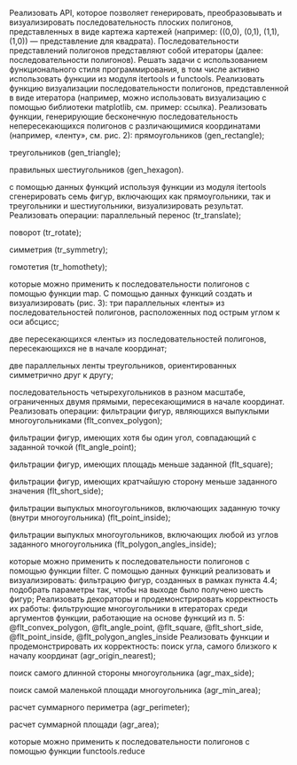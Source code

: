 Реализовать API, которое позволяет генерировать, преобразовывать и визуализировать последовательность плоских полигонов, представленных в виде картежа картежей (например: ((0,0), (0,1), (1,1), (1,0)) — представление для квадрата). Последовательности представлений полигонов представляют собой итераторы (далее: последовательности полигонов). Решать задачи с использованием функционального стиля программирования, в том числе активно использовать функции из модуля itertools и functools.
Реализовать функцию визуализации последовательности полигонов, представленной в виде итератора (например, можно использовать визуализацию с помощью библиотеки matplotlib, см. пример: ссылка).
Реализовать функции, генерирующие бесконечную последовательность непересекающихся полигонов с различающимися координатами (например, «ленту», см. рис. 2):
прямоугольников (gen_rectangle);

треугольников (gen_triangle);

правильных шестиугольников (gen_hexagon).

с помощью данных функций используя функции из модуля itertools сгенерировать семь фигур, включающих как прямоугольники, так и треугольники и шестиугольники, визуализировать результат.
Реализовать операции:
параллельный перенос (tr_translate);

поворот (tr_rotate);

симметрия (tr_symmetry);

гомотетия (tr_homothety);

которые можно применить к последовательности полигонов с помощью функции map.
С помощью данных функций создать и визуализировать (рис. 3):
три параллельных «ленты» из последовательностей полигонов, расположенных под острым углом к оси абсцисс;

две пересекающихся «ленты» из последовательностей полигонов, пересекающихся не в начале координат;

две параллельных ленты треугольников, ориентированных симметрично друг к другу;

последовательность четырехугольников в разном масштабе, ограниченных двумя прямыми, пересекающимися в начале координат.
Реализовать операции:
фильтрации фигур, являющихся выпуклыми многоугольниками (flt_convex_polygon);

фильтрации фигур, имеющих хотя бы один угол, совпадающий с заданной точкой (flt_angle_point);

фильтрации фигур, имеющих площадь меньше заданной (flt_square);

фильтрации фигур, имеющих кратчайшую сторону меньше заданного значения (flt_short_side);

фильтрации выпуклых многоугольников, включающих заданную точку (внутри многоугольника) (flt_point_inside);

фильтрации выпуклых многоугольников, включающих любой из углов заданного многоугольника (flt_polygon_angles_inside);

которые можно применить к последовательности полигонов с помощью функции filter.
С помощью данных функций реализовать и визуализировать:
фильтрацию фигур, созданных в рамках пункта 4.4; подобрать параметры так, чтобы на выходе было получено шесть фигур;
Реализовать декораторы и продемонстрировать корректность их работы:
фильтрующие многоугольники в итераторах среди аргументов функции, работающие на основе функций из п. 5: @flt_convex_polygon, @flt_angle_point, @flt_square, @flt_short_side, @flt_point_inside, @flt_polygon_angles_inside
Реализовать функции и продемонстрировать их корректность:
поиск угла, самого близкого к началу координат (agr_origin_nearest);

поиск самого длинной стороны многоугольника (agr_max_side);

поиск самой маленькой площади многоугольника (agr_min_area);

расчет суммарного периметра (agr_perimeter);

расчет суммарной площади (agr_area);

которые можно применить к последовательности полигонов с помощью функции functools.reduce
